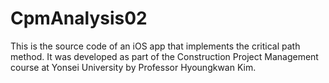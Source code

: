 # CpmAnalysis02
This is the source code of an iOS app that implements the critical path method. 
It was developed as part of the Construction Project Management course at Yonsei University by Professor Hyoungkwan Kim.
